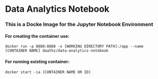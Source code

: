 # Data Analytics Notebook

### This is a Docke Image for the Jupyter Notebook Environment

#### For creating the container use:
```
docker run -p 8888:8888 -v [WORKING DIRECTORY PATH]:/app --name [CONTAINER NAME] daathz/data-analytics-notebook
```

#### For running existing container:
```
docker start -ia [CONTAINER NAME OR ID]
```

